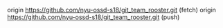 origin  https://github.com/nyu-ossd-s18/git_team_rooster.git (fetch)
origin  https://github.com/nyu-ossd-s18/git_team_rooster.git (push)